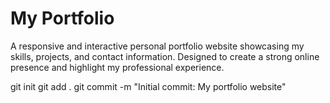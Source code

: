 # My Portfolio
A responsive and interactive personal portfolio website showcasing my skills, projects, and contact information. Designed to create a strong online presence and highlight my professional experience.
<link rel="stylesheet" href="style.css">
git init
git add .
git commit -m "Initial commit: My portfolio website"
